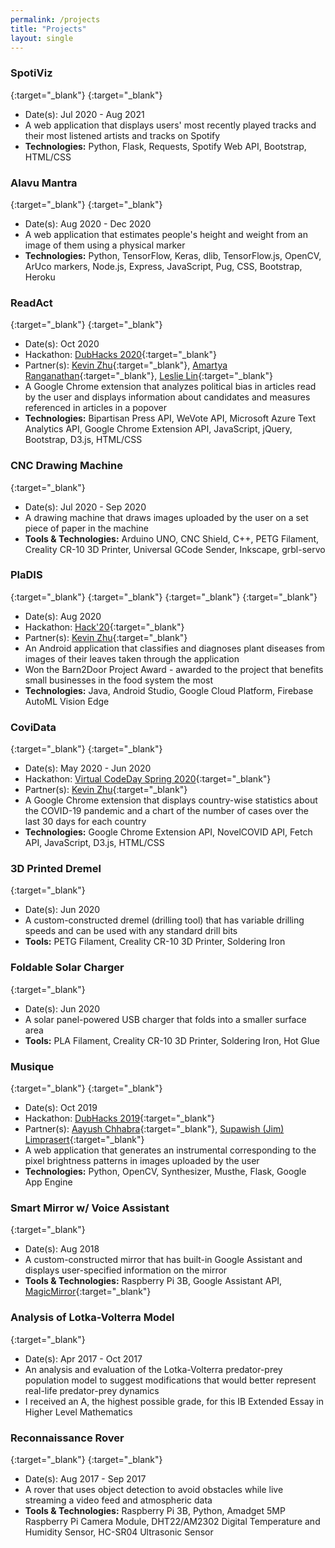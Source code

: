 ```yaml
---
permalink: /projects
title: "Projects"
layout: single
---
```


### SpotiViz
[<i class="fab fa-spotify"></i>](https://spotivizual.herokuapp.com/){:target="_blank"} [<i class="fab fa-github"></i>](https://github.com/abhishekbabu/spotiviz){:target="_blank"}
- Date(s): Jul 2020 - Aug 2021
- A web application that displays users' most recently played tracks and their most listened artists and tracks on Spotify
- **Technologies:** Python, Flask, Requests, Spotify Web API, Bootstrap, HTML/CSS

### Alavu Mantra
[<i class="fab fa-github"></i>](https://github.com/BreathOfHope/Anthropometry){:target="_blank"} [<i class="fab fa-youtube"></i>](https://www.youtube.com/watch?v=SXS66NLWVTQ){:target="_blank"}
- Date(s): Aug 2020 - Dec 2020
- A web application that estimates people's height and weight from an image of them using a physical marker
- **Technologies:** Python, TensorFlow, Keras, dlib, TensorFlow.js, OpenCV, ArUco markers, Node.js, Express, JavaScript, Pug, CSS, Bootstrap, Heroku

### ReadAct
[<i class="fab fa-github"></i>](https://github.com/abhishekbabu/readact){:target="_blank"} [<i class="fab fa-dev"></i>](https://devpost.com/software/readact){:target="_blank"}
- Date(s): Oct 2020
- Hackathon: [DubHacks 2020](https://dubhacks-2020.devpost.com){:target="_blank"}
- Partner(s): [Kevin Zhu](https://www.linkedin.com/in/kevin-zhu7){:target="_blank"}, [Amartya Ranganathan](https://www.linkedin.com/in/amartyaranganathan){:target="_blank"}, [Leslie Lin](https://www.linkedin.com/in/leslie-lin){:target="_blank"}
- A Google Chrome extension that analyzes political bias in articles read by the user and displays information about candidates and measures referenced in articles in a popover
- **Technologies:** Bipartisan Press API, WeVote API, Microsoft Azure Text Analytics API, Google Chrome Extension API, JavaScript, jQuery, Bootstrap, D3.js, HTML/CSS


### CNC Drawing Machine
[<i class="fab fa-youtube"></i>](https://www.youtube.com/watch?v=fC6z2C1CR8M){:target="_blank"}
- Date(s): Jul 2020 - Sep 2020
- A drawing machine that draws images uploaded by the user on a set piece of paper in the machine
- **Tools & Technologies:** Arduino UNO, CNC Shield, C++, PETG Filament, Creality CR-10 3D Printer, Universal GCode Sender, Inkscape, grbl-servo

### PlaDIS
[<i class="fab fa-github"></i>](https://github.com/abhishekbabu/pladis){:target="_blank"} [<i class="fab fa-dev"></i>](https://devpost.com/software/pladis){:target="_blank"} [<i class="fab fa-kaggle"></i>](https://www.kaggle.com/saroz014/plant-diseases){:target="_blank"} [<i class="fab fa-youtube"></i>](https://www.youtube.com/watch?v=MVBpWX9osu4){:target="_blank"}
- Date(s): Aug 2020
- Hackathon: [Hack'20](https://hack-20.devpost.com/){:target="_blank"}
- Partner(s): [Kevin Zhu](https://www.linkedin.com/in/kevin-zhu7){:target="_blank"}
- An Android application that classifies and diagnoses plant diseases from images of their leaves taken through the application
- Won the Barn2Door Project Award - awarded to the project that benefits small businesses in the food system the most
- **Technologies:** Java, Android Studio, Google Cloud Platform, Firebase AutoML Vision Edge

### CoviData
[<i class="fab fa-github"></i>](https://github.com/abhishekbabu/covidata){:target="_blank"} [<i class="fas fa-video"></i>](https://showcase.codeday.org/project/ckkr0drft55772810o9zdji8oak){:target="_blank"}
- Date(s): May 2020 - Jun 2020
- Hackathon: [Virtual CodeDay Spring 2020](https://showcase.codeday.org/projects/virtual-codeday-spring-2020){:target="_blank"}
- Partner(s): [Kevin Zhu](https://www.linkedin.com/in/kevin-zhu7){:target="_blank"}
- A Google Chrome extension that displays country-wise statistics about the COVID-19 pandemic and a chart of the number of cases over the last 30 days for each country
- **Technologies:** Google Chrome Extension API, NovelCOVID API, Fetch API, JavaScript, D3.js, HTML/CSS

### 3D Printed Dremel
[<i class="fab fa-youtube"></i>](https://www.youtube.com/watch?v=TkzcDCdsDgQ){:target="_blank"}
- Date(s): Jun 2020
- A custom-constructed dremel (drilling tool) that has variable drilling speeds and can be used with any standard drill bits
- **Tools:** PETG Filament, Creality CR-10 3D Printer, Soldering Iron

### Foldable Solar Charger
[<i class="fab fa-youtube"></i>](https://www.youtube.com/watch?v=8fRn2Uyz100){:target="_blank"}
- Date(s): Jun 2020
- A solar panel-powered USB charger that folds into a smaller surface area
- **Tools:** PLA Filament, Creality CR-10 3D Printer, Soldering Iron, Hot Glue

### Musique
[<i class="fab fa-github"></i>](https://github.com/abhishekbabu/musique){:target="_blank"} [<i class="fab fa-dev"></i>](https://devpost.com/software/musique){:target="_blank"}
- Date(s): Oct 2019
- Hackathon: [DubHacks 2019](https://dubhacks19f.devpost.com/){:target="_blank"}
- Partner(s): [Aayush Chhabra](https://www.linkedin.com/in/aayushchhabra/){:target="_blank"}, [Supawish (Jim) Limprasert](https://www.linkedin.com/in/supawish-limprasert/){:target="_blank"}
- A web application that generates an instrumental corresponding to the pixel brightness patterns in images uploaded by the user
- **Technologies:** Python, OpenCV, Synthesizer, Musthe, Flask, Google App Engine

### Smart Mirror w/ Voice Assistant
[<i class="fab fa-youtube"></i>](https://www.youtube.com/watch?v=BbYe8H-FpcA){:target="_blank"}
- Date(s): Aug 2018
- A custom-constructed mirror that has built-in Google Assistant and displays user-specified information on the mirror
- **Tools & Technologies:** Raspberry Pi 3B, Google Assistant API, [MagicMirror](https://magicmirror.builders/){:target="_blank"}

### Analysis of Lotka-Volterra Model
[<i class="fas fa-file"></i>](https://1drv.ms/b/s!AoSMfT-ytL4qgdY2KQaxntveFmOkkA){:target="_blank"}
- Date(s): Apr 2017 - Oct 2017
- An analysis and evaluation of the Lotka-Volterra predator-prey population model to suggest modifications that would better represent real-life predator-prey dynamics
- I received an A, the highest possible grade, for this IB Extended Essay in Higher Level Mathematics

### Reconnaissance Rover
[<i class="fab fa-github"></i>](https://github.com/abhishekbabu/reconnaissance-rover){:target="_blank"} [<i class="fab fa-youtube"></i>](https://www.youtube.com/watch?v=HtoK3k6HyiE){:target="_blank"}
- Date(s): Aug 2017 - Sep 2017
- A rover that uses object detection to avoid obstacles while live streaming a video feed and atmospheric data
- **Tools & Technologies:** Raspberry Pi 3B, Python, Amadget 5MP Raspberry Pi Camera Module, DHT22/AM2302 Digital Temperature and Humidity Sensor, HC-SR04 Ultrasonic Sensor
